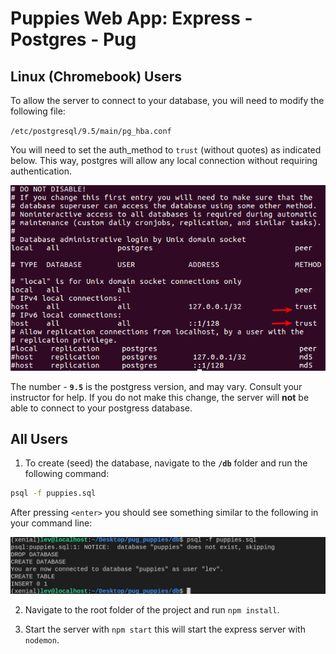 # Puppies Web App: Express - Postgres - Pug

## Linux (Chromebook) Users

To allow the server to connect to your database, you will need to modify the following file:

`/etc/postgresql/9.5/main/pg_hba.conf`

You will need to set the auth_method to `trust` (without quotes) as indicated below. This way, postgres will allow any local connection without requiring authentication.

![pg_hba screenshot](screenshots/pg_hba.png)

The number - **`9.5`** is the postgress version, and may vary. Consult your instructor for help. If you do not make this change, the server will **not** be able to connect to your postgress database.

## All Users

1. To create (seed) the database, navigate to the **`/db`** folder and run the following command:

```bash
psql -f puppies.sql
```

After pressing `<enter>` you should see something similar to the following in your command line:

![seed screenshot](screenshots/seed.png)

2. Navigate to the root folder of the project and run `npm install`.

3. Start the server with `npm start` this will start the express server with `nodemon`.